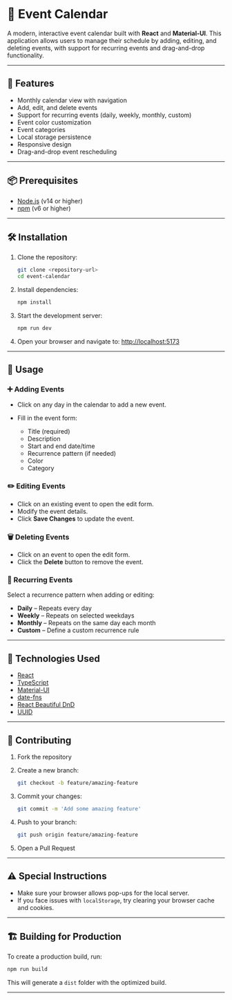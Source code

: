

# 📅 Event Calendar

A modern, interactive event calendar built with **React** and **Material-UI**. This application allows users to manage their schedule by adding, editing, and deleting events, with support for recurring events and drag-and-drop functionality.

---

## 🚀 Features

- Monthly calendar view with navigation  
- Add, edit, and delete events  
- Support for recurring events (daily, weekly, monthly, custom)  
- Event color customization  
- Event categories  
- Local storage persistence  
- Responsive design  
- Drag-and-drop event rescheduling  

---

## 📦 Prerequisites

- [Node.js](https://nodejs.org/) (v14 or higher)  
- [npm](https://www.npmjs.com/) (v6 or higher)

---

## 🛠 Installation

1. Clone the repository:

   ```bash
   git clone <repository-url>
   cd event-calendar

2. Install dependencies:

   ```bash
   npm install
   ```

3. Start the development server:

   ```bash
   npm run dev
   ```

4. Open your browser and navigate to:
   [http://localhost:5173](http://localhost:5173)

---

## 📖 Usage

### ➕ Adding Events

* Click on any day in the calendar to add a new event.
* Fill in the event form:

  * Title (required)
  * Description
  * Start and end date/time
  * Recurrence pattern (if needed)
  * Color
  * Category

### ✏️ Editing Events

* Click on an existing event to open the edit form.
* Modify the event details.
* Click **Save Changes** to update the event.

### 🗑️ Deleting Events

* Click on an event to open the edit form.
* Click the **Delete** button to remove the event.

### 🔁 Recurring Events

Select a recurrence pattern when adding or editing:

* **Daily** – Repeats every day
* **Weekly** – Repeats on selected weekdays
* **Monthly** – Repeats on the same day each month
* **Custom** – Define a custom recurrence rule

---

## 🧰 Technologies Used

* [React](https://reactjs.org/)
* [TypeScript](https://www.typescriptlang.org/)
* [Material-UI](https://mui.com/)
* [date-fns](https://date-fns.org/)
* [React Beautiful DnD](https://github.com/atlassian/react-beautiful-dnd)
* [UUID](https://www.npmjs.com/package/uuid)

---

## 🤝 Contributing

1. Fork the repository
2. Create a new branch:

   ```bash
   git checkout -b feature/amazing-feature
   ```
3. Commit your changes:

   ```bash
   git commit -m 'Add some amazing feature'
   ```
4. Push to your branch:

   ```bash
   git push origin feature/amazing-feature
   ```
5. Open a Pull Request

---

## ⚠️ Special Instructions

* Make sure your browser allows pop-ups for the local server.
* If you face issues with `localStorage`, try clearing your browser cache and cookies.

---

## 🏗️ Building for Production

To create a production build, run:

```bash
npm run build
```

This will generate a `dist` folder with the optimized build.

---

